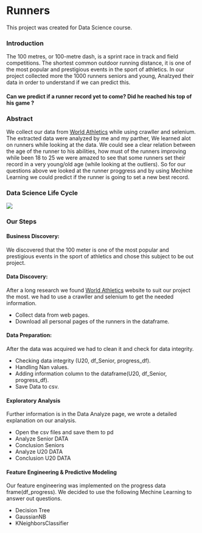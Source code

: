 # Runners
This project was created for Data Science course. 

### Introduction 
The 100 metres, or 100-metre dash, is a sprint race in track and field competitions. 
The shortest common outdoor running distance, it is one of the most popular and prestigious events in the sport of athletics. 
In our project collected more the 1000 runners seniors and young, Analzyed their data in order to understand if we can predict this. 

#### Can we predict if a runner record yet to come? Did he reached his top of his game ?

### Abstract 

We collect our data from [World Athletics](https://www.worldathletics.org/) while using crawller and selenium.
The extracted data were analyzed by me and my parther, We learned alot on runners while looking at the data. 
We could see a clear relation between the age of the runner to his abilities, how must of the runners improving while been 18 to 25 
we were amazed to see that some runners set their record in a very young/old age (while looking at the outliers).
So for our questions above we looked at the runner proggress and by using Mechine Learning we could predict if the runner is going to set a new best record. 

### Data Science Life Cycle

<img src=https://github.com/dt170/Runners/blob/master/datacycle.png>

### Our Steps

#### Business Discovery: 
We discovered that the 100 meter is one of the most popular and prestigious events in the sport of athletics 
and chose this subject to be out project. 

#### Data Discovery:
After a long research we found [World Athletics](https://www.worldathletics.org/) website to suit our project the most. 
we had to use a crawller and selenium to get the needed information.

* Collect data from web pages.
* Download all personal pages of the runners in the dataframe. 

#### Data Preparation:
After the data was acquired we had to clean it and check for data integrity. 
* Checking data integrity (U20, df_Senior, progress_df).
* Handling Nan values.
* Adding information column to the dataframe(U20, df_Senior, progress_df).
* Save Data to csv.

#### Exploratory Analysis
Further information is in the Data Analyze page, we wrote a detailed explanation on our analysis.
* Open the csv files and save them to pd
* Analyze Senior DATA
* Conclusion Seniors
* Analyze U20 DATA
* Conclusion U20 DATA

#### Feature Engineering & Predictive Modeling
Our feature engineering was implemented on the progress data frame(df_progress).
We decided to use the following Mechine Learning to answer out questions. 

* Decision Tree
* GaussianNB
* KNeighborsClassifier

